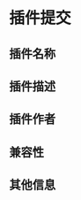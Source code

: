 # 插件提交

## 插件名称
<!-- 例如：My Awesome Plugin -->

## 插件描述
<!-- 
请简要描述插件的功能和用途。
例如：这是一个用于增强 XXX 功能的插件，支持 YYY 特性。
-->

## 插件作者
<!-- 
请填写插件作者的名字或 GitHub 用户名。
例如：@your-github-username 或 Your Name
-->

## 兼容性
<!-- 
请说明插件兼容的 Kirara AI 版本或环境。
例如：兼容 Kirara AI v3.0.1 及以上版本。
-->

## 其他信息
<!-- 
如有其他需要说明的信息，请在此填写。
例如：插件依赖的第三方库、特殊配置要求等。
-->

